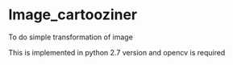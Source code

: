 # Image_cartooziner
To do simple transformation of image 


This is implemented in python 2.7 version and opencv is required 
